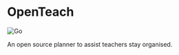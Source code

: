 # OpenTeach
![Go](https://github.com/AkaFletch/OpenTeach/workflows/Go/badge.svg?branch=master)

An open source planner to assist teachers stay organised. 

